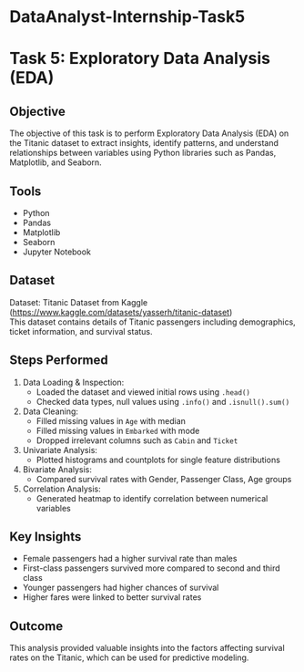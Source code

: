 # DataAnalyst-Internship-Task5
# Task 5: Exploratory Data Analysis (EDA)

## **Objective**
The objective of this task is to perform Exploratory Data Analysis (EDA) on the Titanic dataset to extract insights, identify patterns, and understand relationships between variables using Python libraries such as Pandas, Matplotlib, and Seaborn.

## **Tools**
- Python
- Pandas
- Matplotlib
- Seaborn
- Jupyter Notebook

## **Dataset**
Dataset: Titanic Dataset from Kaggle (https://www.kaggle.com/datasets/yasserh/titanic-dataset)  
This dataset contains details of Titanic passengers including demographics, ticket information, and survival status.

## **Steps Performed**
1. Data Loading & Inspection:
   - Loaded the dataset and viewed initial rows using `.head()`
   - Checked data types, null values using `.info()` and `.isnull().sum()`
2. Data Cleaning:
   - Filled missing values in `Age` with median
   - Filled missing values in `Embarked` with mode
   - Dropped irrelevant columns such as `Cabin` and `Ticket`
3. Univariate Analysis:
   - Plotted histograms and countplots for single feature distributions
4. Bivariate Analysis:
   - Compared survival rates with Gender, Passenger Class, Age groups
5. Correlation Analysis:
   - Generated heatmap to identify correlation between numerical variables

## **Key Insights**
- Female passengers had a higher survival rate than males
- First-class passengers survived more compared to second and third class
- Younger passengers had higher chances of survival
- Higher fares were linked to better survival rates

## **Outcome**
This analysis provided valuable insights into the factors affecting survival rates on the Titanic, which can be used for predictive modeling.
